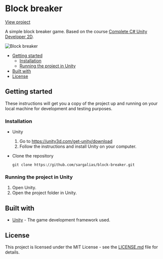 # Block breaker

[View project](https://sargalias-block-breaker.netlify.com/)

A simple block breaker game. Based on the course [Complete C# Unity Developer 2D](https://www.udemy.com/unitycourse/).

![Block breaker](block-breaker.png)

- [Getting started](#getting-started)
  - [Installation](#installation)
  - [Running the project in Unity](#running-the-project-in-unity)
- [Built with](#built-with)
- [License](#license)

## Getting started

These instructions will get you a copy of the project up and running on your local machine for development and testing purposes.

### Installation

- Unity
  1. Go to https://unity3d.com/get-unity/download
  2. Follow the instructions and install Unity on your computer.

- Clone the repository

  ```
  git clone https://github.com/sargalias/block-breaker.git
  ```

### Running the project in Unity

1. Open Unity.
2. Open the project folder in Unity.

## Built with

- [Unity](https://unity.com/) - The game development framework used.

## License

This project is licensed under the MIT License - see the [LICENSE.md](LICENSE.md) file for details.

